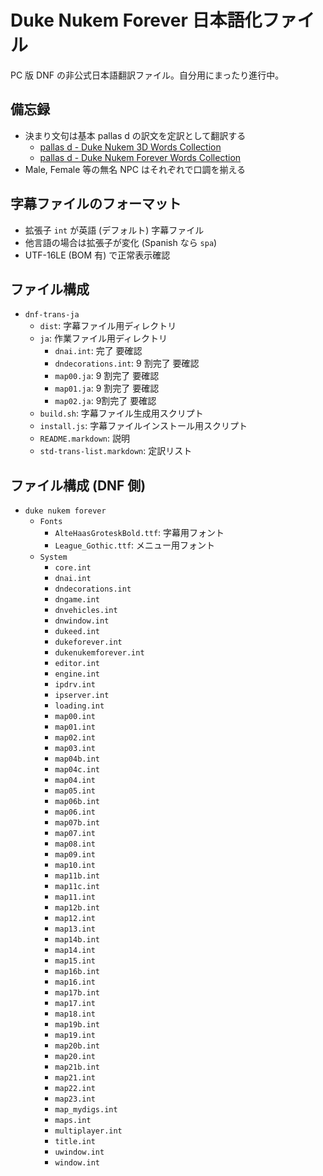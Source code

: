 Duke Nukem Forever 日本語化ファイル
===================================

PC 版 DNF の非公式日本語翻訳ファイル。自分用にまったり進行中。

備忘録
------

* 決まり文句は基本 pallas d の訳文を定訳として翻訳する
    * [pallas d - Duke Nukem 3D Words Collection](http://web.archive.org/http://park3.wakwak.com/~pallas_d/duke/d3dwords/index.html)
    * [pallas d - Duke Nukem Forever Words Collection](http://web.archive.org/http://park3.wakwak.com/~pallas_d/duke/dnfwords/index.html)
* Male, Female 等の無名 NPC はそれぞれで口調を揃える

字幕ファイルのフォーマット
--------------------------

* 拡張子 `int` が英語 (デフォルト) 字幕ファイル
* 他言語の場合は拡張子が変化 (Spanish なら `spa`)
* UTF-16LE (BOM 有) で正常表示確認

ファイル構成
------------

* `dnf-trans-ja`
    * `dist`: 字幕ファイル用ディレクトリ
    * `ja`: 作業ファイル用ディレクトリ
        * `dnai.int`: 完了 要確認
        * `dndecorations.int`: 9 割完了 要確認
        * `map00.ja`: 9 割完了 要確認
        * `map01.ja`: 9 割完了 要確認
        * `map02.ja`: 9割完了 要確認
    * `build.sh`: 字幕ファイル生成用スクリプト
    * `install.js`: 字幕ファイルインストール用スクリプト
    * `README.markdown`: 説明
    * `std-trans-list.markdown`: 定訳リスト

ファイル構成 (DNF 側)
---------------------

* `duke nukem forever`
    * `Fonts`
        * `AlteHaasGroteskBold.ttf`: 字幕用フォント
        * `League_Gothic.ttf`: メニュー用フォント
    * `System`
        * `core.int`
        * `dnai.int`
        * `dndecorations.int`
        * `dngame.int`
        * `dnvehicles.int`
        * `dnwindow.int`
        * `dukeed.int`
        * `dukeforever.int`
        * `dukenukemforever.int`
        * `editor.int`
        * `engine.int`
        * `ipdrv.int`
        * `ipserver.int`
        * `loading.int`
        * `map00.int`
        * `map01.int`
        * `map02.int`
        * `map03.int`
        * `map04b.int`
        * `map04c.int`
        * `map04.int`
        * `map05.int`
        * `map06b.int`
        * `map06.int`
        * `map07b.int`
        * `map07.int`
        * `map08.int`
        * `map09.int`
        * `map10.int`
        * `map11b.int`
        * `map11c.int`
        * `map11.int`
        * `map12b.int`
        * `map12.int`
        * `map13.int`
        * `map14b.int`
        * `map14.int`
        * `map15.int`
        * `map16b.int`
        * `map16.int`
        * `map17b.int`
        * `map17.int`
        * `map18.int`
        * `map19b.int`
        * `map19.int`
        * `map20b.int`
        * `map20.int`
        * `map21b.int`
        * `map21.int`
        * `map22.int`
        * `map23.int`
        * `map_mydigs.int`
        * `maps.int`
        * `multiplayer.int`
        * `title.int`
        * `uwindow.int`
        * `window.int`

